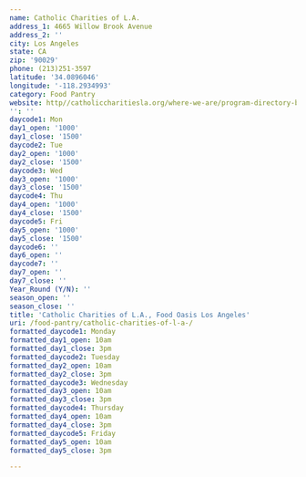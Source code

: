 ```yaml
---
name: Catholic Charities of L.A.
address_1: 4665 Willow Brook Avenue
address_2: ''
city: Los Angeles
state: CA
zip: '90029'
phone: (213)251-3597
latitude: '34.0896046'
longitude: '-118.2934993'
category: Food Pantry
website: http//catholiccharitiesla.org/where-we-are/program-directory-by-city/
'': ''
daycode1: Mon
day1_open: '1000'
day1_close: '1500'
daycode2: Tue
day2_open: '1000'
day2_close: '1500'
daycode3: Wed
day3_open: '1000'
day3_close: '1500'
daycode4: Thu
day4_open: '1000'
day4_close: '1500'
daycode5: Fri
day5_open: '1000'
day5_close: '1500'
daycode6: ''
day6_open: ''
daycode7: ''
day7_open: ''
day7_close: ''
Year_Round (Y/N): ''
season_open: ''
season_close: ''
title: 'Catholic Charities of L.A., Food Oasis Los Angeles'
uri: /food-pantry/catholic-charities-of-l-a-/
formatted_daycode1: Monday
formatted_day1_open: 10am
formatted_day1_close: 3pm
formatted_daycode2: Tuesday
formatted_day2_open: 10am
formatted_day2_close: 3pm
formatted_daycode3: Wednesday
formatted_day3_open: 10am
formatted_day3_close: 3pm
formatted_daycode4: Thursday
formatted_day4_open: 10am
formatted_day4_close: 3pm
formatted_daycode5: Friday
formatted_day5_open: 10am
formatted_day5_close: 3pm

---
```

